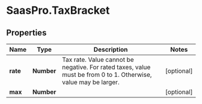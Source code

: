 # SaasPro.TaxBracket

## Properties

Name | Type | Description | Notes
------------ | ------------- | ------------- | -------------
**rate** | **Number** | Tax rate. Value cannot be negative. For rated taxes, value must be from 0 to 1. Otherwise, value may be larger. | [optional] 
**max** | **Number** |  | [optional] 


